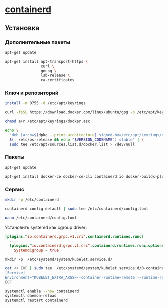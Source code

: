 # [containerd](https://docs.docker.com/engine/install/ubuntu/)

## Установка

### Дополнительные пакеты

```bash
apt-get update
```

```bash
apt-get install apt-transport-https \
                curl \
                gnupg \
                lsb-release \
                ca-certificates
```

### Ключ и репозиторий

```bash
install -m 0755 -d /etc/apt/keyrings

curl -fsSL https://download.docker.com/linux/ubuntu/gpg -o /etc/apt/keyrings/docker.asc

chmod a+r /etc/apt/keyrings/docker.asc
```

```bash
echo \
  "deb [arch=$(dpkg --print-architecture) signed-by=/etc/apt/keyrings/docker.asc] https://download.docker.com/linux/ubuntu \
  $(. /etc/os-release && echo "$VERSION_CODENAME") stable" | \
  sudo tee /etc/apt/sources.list.d/docker.list > /dev/null
```

### Пакеты

```bash
apt-get update
```

```bash
apt-get install docker-ce docker-ce-cli containerd.io docker-buildx-plugin docker-compose-plugin
```

### Сервис

```bash
mkdir -p /etc/containerd
```

```bash
containerd config default | sudo tee /etc/containerd/config.toml

nano /etc/containerd/config.toml
```

Установить systemd как cgroup driver:

```toml
[plugins."io.containerd.grpc.v1.cri".containerd.runtimes.runc]
  ...
  [plugins."io.containerd.grpc.v1.cri".containerd.runtimes.runc.options]
    SystemdCgroup = true
```

```
mkdir -p  /etc/systemd/system/kubelet.service.d/
```

```bash
cat << EOF | sudo tee  /etc/systemd/system/kubelet.service.d/0-containerd.conf
[Service]
Environment="KUBELET_EXTRA_ARGS=--container-runtime=remote --runtime-request-timeout=15m --container-runtime-endpoint=unix:///run/containerd/containerd.sock"
EOF
```

```bash
systemctl enable --now containerd
systemctl daemon-reload
systemctl restart containerd
```
